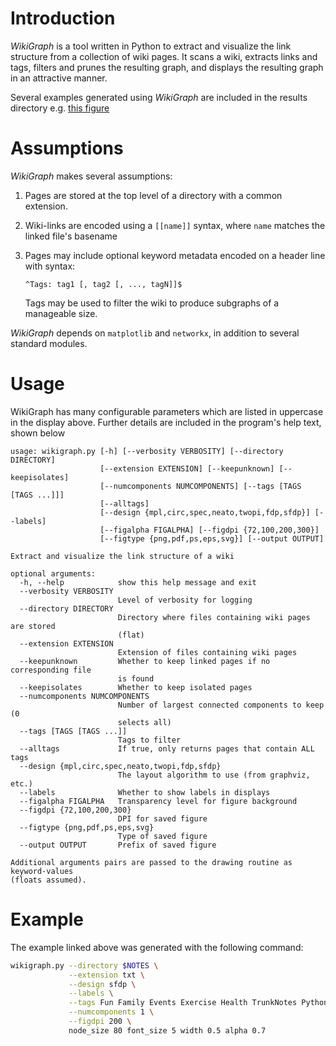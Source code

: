 
# Introduction

_WikiGraph_ is a tool written in Python to extract and visualize the link structure from a collection of wiki pages.  It scans a wiki, extracts links and tags, filters and prunes the resulting graph, and displays the resulting graph in an attractive manner.

Several examples generated using _WikiGraph_ are included in the results directory e.g. [this figure][]

[this figure]: https://github.com/tub78/WikiGraph/blob/hg/results/wg-family-bicycle-work-rev2_2011-06-10_23-23-35.png
<!-- http://lh3.ggpht.com/-tlIKybACStc/TfLlhFKoh7I/AAAAAAAABHM/nVseuLoi6Lw/wg-family-bicycle-work-rev2_2011-06-10_23-23-35.jpg -->

# Assumptions

_WikiGraph_ makes several assumptions:

 1. Pages are stored at the top level of a directory with a common extension.

 1. Wiki-links are encoded using a `[[name]]` syntax, where `name` matches the linked file's basename

 1. Pages may include optional keyword metadata encoded on a header line with syntax:
    
    `^Tags: tag1 [, tag2 [, ..., tagN]]$`
    
    Tags may be used to filter the wiki to produce subgraphs of a manageable size.

_WikiGraph_ depends on `matplotlib` and `networkx`, in addition to several standard modules.

# Usage

WikiGraph has many configurable parameters which are listed in uppercase in the display above.  Further details are included in the program's help text, shown below

``` text
usage: wikigraph.py [-h] [--verbosity VERBOSITY] [--directory DIRECTORY]
                    [--extension EXTENSION] [--keepunknown] [--keepisolates]
                    [--numcomponents NUMCOMPONENTS] [--tags [TAGS [TAGS ...]]]
                    [--alltags]
                    [--design {mpl,circ,spec,neato,twopi,fdp,sfdp}] [--labels]
                    [--figalpha FIGALPHA] [--figdpi {72,100,200,300}]
                    [--figtype {png,pdf,ps,eps,svg}] [--output OUTPUT]

Extract and visualize the link structure of a wiki

optional arguments:
  -h, --help            show this help message and exit
  --verbosity VERBOSITY
                        Level of verbosity for logging
  --directory DIRECTORY
                        Directory where files containing wiki pages are stored
                        (flat)
  --extension EXTENSION
                        Extension of files containing wiki pages
  --keepunknown         Whether to keep linked pages if no corresponding file
                        is found
  --keepisolates        Whether to keep isolated pages
  --numcomponents NUMCOMPONENTS
                        Number of largest connected components to keep (0
                        selects all)
  --tags [TAGS [TAGS ...]]
                        Tags to filter
  --alltags             If true, only returns pages that contain ALL tags
  --design {mpl,circ,spec,neato,twopi,fdp,sfdp}
                        The layout algorithm to use (from graphviz, etc.)
  --labels              Whether to show labels in displays
  --figalpha FIGALPHA   Transparency level for figure background
  --figdpi {72,100,200,300}
                        DPI for saved figure
  --figtype {png,pdf,ps,eps,svg}
                        Type of saved figure
  --output OUTPUT       Prefix of saved figure

Additional arguments pairs are passed to the drawing routine as keyword-values
(floats assumed).
```


# Example

The example linked above was generated with the following command:

``` bash
wikigraph.py --directory $NOTES \
             --extension txt \
             --design sfdp \
             --labels \
             --tags Fun Family Events Exercise Health TrunkNotes Python Javascript \
             --numcomponents 1 \
             --figdpi 200 \
             node_size 80 font_size 5 width 0.5 alpha 0.7
```


<!-- vim: set ft=vimwiki: -->
